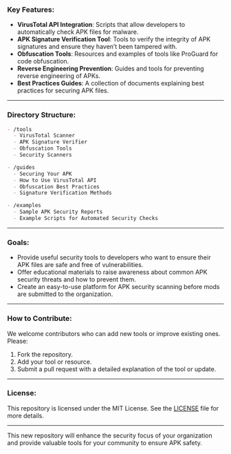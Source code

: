 ### **Key Features:**
- **VirusTotal API Integration**: Scripts that allow developers to automatically check APK files for malware.
- **APK Signature Verification Tool**: Tools to verify the integrity of APK signatures and ensure they haven’t been tampered with.
- **Obfuscation Tools**: Resources and examples of tools like ProGuard for code obfuscation.
- **Reverse Engineering Prevention**: Guides and tools for preventing reverse engineering of APKs.
- **Best Practices Guides**: A collection of documents explaining best practices for securing APK files.
  
---

### **Directory Structure:**
```markdown
- /tools
  - VirusTotal Scanner
  - APK Signature Verifier
  - Obfuscation Tools
  - Security Scanners

- /guides
  - Securing Your APK
  - How to Use VirusTotal API
  - Obfuscation Best Practices
  - Signature Verification Methods

- /examples
  - Sample APK Security Reports
  - Example Scripts for Automated Security Checks
```

---

### **Goals:**
- Provide useful security tools to developers who want to ensure their APK files are safe and free of vulnerabilities.
- Offer educational materials to raise awareness about common APK security threats and how to prevent them.
- Create an easy-to-use platform for APK security scanning before mods are submitted to the organization.

---

### **How to Contribute:**
We welcome contributors who can add new tools or improve existing ones. Please:
1. Fork the repository.
2. Add your tool or resource.
3. Submit a pull request with a detailed explanation of the tool or update.

---

### **License:**
This repository is licensed under the MIT License. See the [LICENSE](LICENSE) file for more details.

---

This new repository will enhance the security focus of your organization and provide valuable tools for your community to ensure APK safety.
